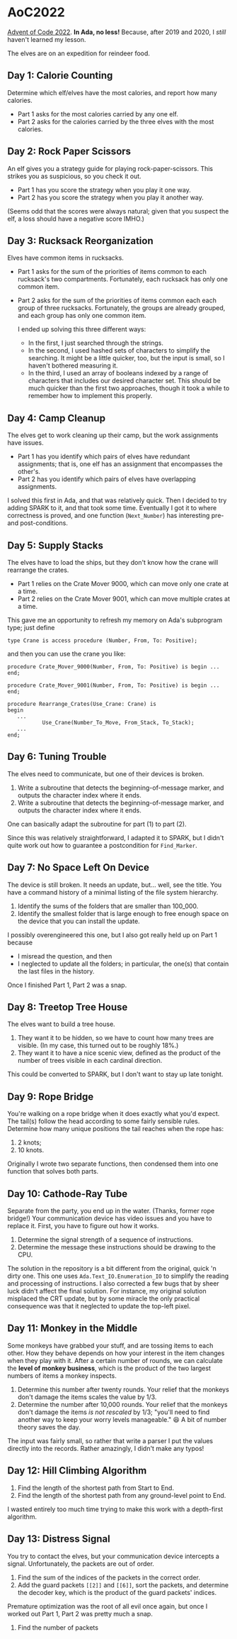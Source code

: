 # AoC2022

[Advent of Code 2022](https://adventofcode.com/2022). **In Ada, no less!**
Because, after 2019 and 2020, I _still_ haven't learned my lesson.

The elves are on an expedition for reindeer food.

## Day 1: Calorie Counting

Determine which elf/elves have the most calories, and report how many calories.
* Part 1 asks for the most calories carried by any one elf.
* Part 2 asks for the calories carried by the three elves with the most calories.

## Day 2: Rock Paper Scissors

An elf gives you a strategy guide for playing rock-paper-scissors.
This strikes you as suspicious, so you check it out.
* Part 1 has you score the strategy when you play it one way.
* Part 2 has you score the strategy when you play it another way.

(Seems odd that the scores were always natural;
given that you suspect the elf, a loss should have a negative score IMHO.)

## Day 3: Rucksack Reorganization

Elves have common items in rucksacks.
* Part 1 asks for the sum of the priorities of items
  common to each rucksack's two compartments.
  Fortunately, each rucksack has only one common item.
* Part 2 asks for the sum of the priorities of items
  common each each group of three rucksacks.
  Fortunately, the groups are already grouped,
  and each group has only one common item.

  I ended up solving this three different ways:
  * In the first, I just searched through the strings.
  * In the second, I used hashed sets of characters to simplify the searching.
    It might be a little quicker, too, but the input is small,
    so I haven't bothered measuring it.
  * In the third, I used an array of booleans indexed by a range of characters
    that includes our desired character set.
    This should be much quicker than the first two approaches,
    though it took a while to remember how to implement this properly.

## Day 4: Camp Cleanup

The elves get to work cleaning up their camp,
but the work assignments have issues.
* Part 1 has you identify which pairs of elves have redundant assignments;
  that is, one elf has an assignment that encompasses the other's.
* Part 2 has you identify which pairs of elves have overlapping assignments.

I solved this first in Ada, and that was relatively quick.
Then I decided to try adding SPARK to it, and that took some time.
Eventually I got it to where correctness is proved, and
one function (`Next_Number`) has interesting pre- and post-conditions.

## Day 5: Supply Stacks

The elves have to load the ships,
but they don't know how the crane will rearrange the crates.
* Part 1 relies on the Crate Mover 9000,
  which can move only one crate at a time.
* Part 2 relies on the Crate Mover 9001,
  which can move multiple crates at a time.

This gave me an opportunity to refresh my memory on Ada's subprogram type;
just define

    type Crane is access procedure (Number, From, To: Positive);

and then you can use the crane you like:

    procedure Crate_Mover_9000(Number, From, To: Positive) is begin ... end;

    procedure Crate_Mover_9001(Number, From, To: Positive) is begin ... end;

    procedure Rearrange_Crates(Use_Crane: Crane) is
    begin
       ...
               Use_Crane(Number_To_Move, From_Stack, To_Stack);
       ...
    end;

## Day 6: Tuning Trouble

The elves need to communicate, but one of their devices is broken.

1. Write a subroutine that detects the beginning-of-message marker,
   and outputs the character index where it ends.
2. Write a subroutine that detects the beginning-of-message marker,
   and outputs the character index where it ends.

One can basically adapt the subroutine for part (1) to part (2).

Since this was relatively straightforward, I adapted it to SPARK,
but I didn't quite work out how to guarantee a postcondition for `Find_Marker`.

## Day 7: No Space Left On Device

The device is still broken. It needs an update, but... well, see the title.
You have a command history of a minimal listing of the file system hierarchy.

1. Identify the sums of the folders that are smaller than 100_000.
2. Identify the smallest folder that is large enough
   to free enough space on the device that you can install the update.

I possibly overengineered this one, but I also got really held up on Part 1
because
* I misread the question, and then
* I neglected to update all the folders; in particular,
  the one(s) that contain the last files in the history.

Once I finished Part 1, Part 2 was a snap.

## Day 8: Treetop Tree House

The elves want to build a tree house.

1. They want it to be hidden, so we have to count how many trees are visible.
   (In my case, this turned out to be roughly 18%.)
2. They want it to have a nice scenic view, defined as the product
   of the number of trees visible in each cardinal direction.

This could be converted to SPARK, but I don't want to stay up late tonight.

## Day 9: Rope Bridge

You're walking on a rope bridge when it does exactly what you'd expect.
The tail(s) follow the head according to some fairly sensible rules.
Determine how many unique positions the tail reaches when the rope has:

1. 2 knots;
2. 10 knots.

Originally I wrote two separate functions,
then condensed them into one function that solves both parts.

## Day 10: Cathode-Ray Tube

Separate from the party, you end up in the water. (Thanks, former rope bridge!)
Your communication device has video issues and you have to replace it.
First, you have to figure out how it works.

1. Determine the signal strength of a sequence of instructions.
2. Determine the message these instructions should be drawing to the CPU.

The solution in the repository is a bit different
from the original, quick 'n dirty one.
This one uses `Ada.Text_IO.Enumeration_IO` to simplify the reading
and processing of instructions.
I also corrected a few bugs that by sheer luck didn't affect the final solution.
For instance, my original solution misplaced the CRT update,
but by some miracle the only practical consequence was that
it neglected to update the top-left pixel.

## Day 11: Monkey in the Middle

Some monkeys have grabbed your stuff, and are tossing items to each other.
How they behave depends on how your interest in the item changes
when they play with it.
After a certain number of rounds,
we can calculate the **level of monkey business**,
which is the product of the two largest numbers of items a monkey inspects.

1. Determine this number after twenty rounds.
   Your relief that the monkeys don't damage the items
   scales the value by 1/3.
2. Determine the number after 10,000 rounds.
   Your relief that the monkeys don't damage the items _is not rescaled_ by 1/3;
   "you'll need to find another way to keep your worry levels manageable."
   :laughing: A bit of number theory saves the day.

The input was fairly small, so rather that write a parser
I put the values directly into the records.
Rather amazingly, I didn't make any typos!

## Day 12: Hill Climbing Algorithm

1. Find the length of the shortest path from Start to End.
2. Find the length of the shortest path from any ground-level point to End.

I wasted entirely too much time trying to make this work with a depth-first
algorithm.

## Day 13: Distress Signal

You try to contact the elves, but your communication device intercepts a signal.
Unfortunately, the packets are out of order.

1. Find the sum of the indices of the packets in the correct order.
2. Add the guard packets `[[2]]` and `[[6]]`, sort the packets,
   and determine the decoder key, which is the product of
   the guard packets' indices.

Premature optimization was the root of all evil once again,
but once I worked out Part 1, Part 2 was pretty much a snap.

1. Find the number of packets
